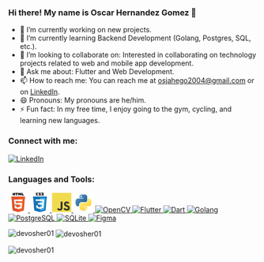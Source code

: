 ### Hi there! My name is Oscar Hernandez Gomez 👋

- 🔭 I’m currently working on new projects.
- 🌱 I’m currently learning Backend Development (Golang, Postgres, SQL, etc.).
- 👯 I’m looking to collaborate on: Interested in collaborating on technology projects related to web and mobile app development.
- 💬 Ask me about: Flutter and Web Development.
- 📫 How to reach me: You can reach me at osjahego2004@gmail.com or on [LinkedIn](https://www.linkedin.com/in/oscar-hernandez-9aab57255/).
- 😄 Pronouns: My pronouns are he/him.
- ⚡ Fun fact: In my free time, I enjoy going to the gym, cycling, and learning new languages.

<h3 align="left">Connect with me:</h3>
<p align="left">
  <a href="https://www.linkedin.com/in/oscar-hernandez-9aab57255/" target="blank">
    <img align="center" src="https://raw.githubusercontent.com/rahuldkjain/github-profile-readme-generator/master/src/images/icons/Social/linked-in-alt.svg" alt="LinkedIn" height="30" width="40" />
  </a>
</p>

<h3 align="left">Languages and Tools:</h3>
<p align="left">
  <a href="https://www.w3.org/html/" target="_blank" rel="noreferrer">
    <img src="https://raw.githubusercontent.com/devicons/devicon/master/icons/html5/html5-original-wordmark.svg" alt="html5" width="40" height="40"/>
  </a>
  <a href="https://www.w3schools.com/css/" target="_blank" rel="noreferrer">
    <img src="https://raw.githubusercontent.com/devicons/devicon/master/icons/css3/css3-original-wordmark.svg" alt="css3" width="40" height="40"/>
  </a>
  <a href="https://developer.mozilla.org/en-US/docs/Web/JavaScript" target="_blank" rel="noreferrer">
    <img src="https://raw.githubusercontent.com/devicons/devicon/master/icons/javascript/javascript-original.svg" alt="javascript" width="40" height="40"/>
  </a>
  <a href="https://www.python.org" target="_blank" rel="noreferrer">
    <img src="https://raw.githubusercontent.com/devicons/devicon/master/icons/python/python-original.svg" alt="python" width="40" height="40"/>
  </a>
  <a href="https://opencv.org/" target="_blank" rel="noreferrer">
    <img src="https://www.vectorlogo.zone/logos/opencv/opencv-icon.svg" alt="OpenCV" width="40" height="40"/>
  </a>
  <a href="https://flutter.dev/" target="_blank" rel="noreferrer">
    <img src="https://www.vectorlogo.zone/logos/flutterio/flutterio-icon.svg" alt="Flutter" width="40" height="40"/>
  </a>
  <a href="https://dart.dev/" target="_blank" rel="noreferrer">
    <img src="https://www.vectorlogo.zone/logos/dartlang/dartlang-icon.svg" alt="Dart" width="40" height="40"/>
  </a>
  <a href="https://golang.org/" target="_blank" rel="noreferrer">
    <img src="https://www.vectorlogo.zone/logos/golang/golang-icon.svg" alt="Golang" width="40" height="40"/>
  </a>
  <a href="https://www.postgresql.org/" target="_blank" rel="noreferrer">
    <img src="https://www.vectorlogo.zone/logos/postgresql/postgresql-icon.svg" alt="PostgreSQL" width="40" height="40"/>
  </a>
  <a href="https://www.sqlite.org/" target="_blank" rel="noreferrer">
    <img src="https://www.vectorlogo.zone/logos/sqlite/sqlite-icon.svg" alt="SQLite" width="40" height="40"/>
  </a>
  <a href="https://www.figma.com/" target="_blank" rel="noreferrer">
    <img src="https://www.vectorlogo.zone/logos/figma/figma-icon.svg" alt="Figma" width="40" height="40"/>
  </a>
</p>

<!-- Agrega estadísticas si lo deseas -->
<p><img align="left" src="https://github-readme-stats.vercel.app/api/top-langs?username=Van156&show_icons=true&locale=en&layout=compact&theme=tokyonight" alt="devosher01" /></p>

<p>&nbsp;<img align="center" src="https://github-readme-stats.vercel.app/api?username=devosher01&show_icons=true&locale=en&theme=tokyonight" alt="devosher01" /></p>

<p><img align="center" src="https://github-readme-streak-stats.herokuapp.com/?user=devosher01&&theme=tokyonight" alt="devosher01" /></p>
